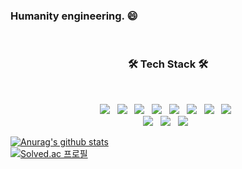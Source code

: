 ### Humanity engineering. 😄
</br>
<h3 align="center">
  <b>🛠 Tech Stack 🛠</b>
</h3>
</br>
<p align="center">
  <img src="https://img.shields.io/badge/HTML5-E34F26?style=flat-square&logo=HTML5&logoColor=white"/></a> &nbsp
  <img src="https://img.shields.io/badge/CSS3-1572B6?style=flat-square&logo=CSS3&logoColor=white"/></a> &nbsp
  <img src="https://img.shields.io/badge/JavaScript-F7DF1E?style=flat-square&logo=JavaScript&logoColor=white"/></a> &nbsp
  <img src="https://img.shields.io/badge/Node.js-339933?style=flat-square&logo=Node.js&logoColor=white"/></a> &nbsp
  <img src="https://img.shields.io/badge/React-61DAFB?style=flat-square&logo=React&logoColor=white"/></a> &nbsp
  <img src="https://img.shields.io/badge/Vue.js-4FC08D?style=flat-square&logo=Vue.js&logoColor=white"/></a> &nbsp
<!-- <img src="https://img.shields.io/badge/Android-3DDC84?style=flat-square&logo=Android&logoColor=white"/></a> &nbsp -->
  <img src="https://img.shields.io/badge/MongoDB-47A248?style=flat-square&logo=MongoDB&logoColor=white"/></a> &nbsp 
  <img src="https://img.shields.io/badge/MySQL-4479A1?style=flat-square&logo=MySQL&logoColor=white"/></a> &nbsp  
  </br>
  <img src="https://img.shields.io/badge/Spring Boot-6DB33F?style=flat-square&logo=Spring boot&logoColor=white"/></a> &nbsp
  <img src="https://img.shields.io/badge/Spring Security-6DB33F?style=flat-square&logo=Spring Security&logoColor=white"/></a> &nbsp
  <img src="https://img.shields.io/badge/Express-339933?style=flat-square&logo=Express&logoColor=white"/></a> &nbsp
</p>


[![Anurag's github stats](https://github-readme-stats.vercel.app/api?username=WalterKor)](https://github.com/anuraghazra/github-readme-stats)
</br>
[![Solved.ac
프로필](http://mazassumnida.wtf/api/v2/generate_badge?boj=j33515)](https://solved.ac/j33515)
<!--
**okchanho/okchanho** is a ✨ _special_ ✨ repository because its `README.md` (this file) appears on your GitHub profile.

Here are some ideas to get you started:

- 🔭 I’m currently working on ...
- 🌱 I’m currently learning ...
- 👯 I’m looking to collaborate on ...
- 🤔 I’m looking for help with ...
- 💬 Ask me about ...
- 📫 How to reach me: ...
- 😄 Pronouns: ...
- ⚡ Fun fact: ...
-->

